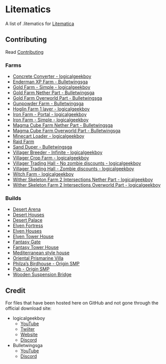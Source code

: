 # Litematics
A list of .litematics for [Litematica](https://www.curseforge.com/minecraft/mc-mods/litematica)

## Contributing
Read [Contributing](contributing.md)

### Farms
* [Concrete Converter - logicalgeekboy](https://github.com/DillonB07/Litematics/raw/main/Files/logicalgeekboy/LGB_Concrete_Converter.litematic/)
* [Enderman XP Farm - Bulletwingsga](https://github.com/DillonB07/Litematics/raw/main/Files/Bulletwingsga/ultimate_enderman_xp_farm.litematic/)
* [Gold Farm - Simple - logicalgeekboy](https://github.com/DillonB07/Litematics/raw/main/Files/logicalgeekboy/SM_Gold_farm.litematic/)
* [Gold Farm Nether Part - Bulletwingsga](https://github.com/DillonB07/Litematics/raw/main/Files/Bulletwingsga/gold_farm_nether_part.litematic/)
* [Gold Farm Overworld Part - Bulletwingsga](https://github.com/DillonB07/Litematics/raw/main/Files/Bulletwingsga/gold_farm_part_in_overworld.litematic/)
* [Gunpowder Farm - Bulletwingsga](https://github.com/DillonB07/Litematics/raw/main/Files/Bulletwingsga/gunpowder_farm.litematic/)
* [Hoglin Farm 1 layer - logicalgeekboy](https://github.com/DillonB07/Litematics/raw/main/Files/logicalgeekboy/Hoglin_Farm1_Layer.litematic/)
* [Iron Farm - Portal - logicalgeekboy](https://github.com/DillonB07/Litematics/raw/main/Files/logicalgeekboy/logic_portal_farm.litematic/)
* [Iron Farm - Simple - logicalgeekboy](https://github.com/DillonB07/Litematics/raw/main/Files/logicalgeekboy/LGB_SM_Iron_Farm.litematic/)
* [Magma Cube Farm Nether Part - Bulletwingsga](https://github.com/DillonB07/Litematics/raw/main/Files/Bulletwingsga/magma_cube_farm_nether_part.litematic/)
* [Magma Cube Farm Overworld Part - Bulletwingsga](https://github.com/DillonB07/Litematics/raw/main/Files/Bulletwingsga/magma_cube_farm_in_overworld.litematic/)
* [Minecart Loader - logicalgeekboy](https://github.com/DillonB07/Litematics/raw/main/Files/logicalgeekboy/Minecart_Loader_Legacy_SMP_2_13.litematic/)
* [Raid Farm](https://www.planetminecraft.com/project/raid-farm-inspired-by-raysworks/)
* [Sand Duper - Bulletwingsga](https://github.com/DillonB07/Litematics/raw/main/Files/Bulletwingsga/sand_duper.litematic/)
* [Villager Breeder - Infinite - logicalgeekboy](https://github.com/DillonB07/Litematics/raw/main/Files/logicalgeekboy/SM_VillagerBreeder.litematic/)
* [Villager Crop Farm - logicalgeekboy](https://github.com/DillonB07/Litematics/raw/main/Files/logicalgeekboy/SM_CropFarm.litematic/)
* [Villager Trading Hall - No zombie discounts - logicalgeekboy](https://github.com/DillonB07/Litematics/raw/main/Files/logicalgeekboy/SM_TradingHall_noZombie.litematic/)
* [Villager Trading Hall - Zombie discounts - logicalgeekboy](https://github.com/DillonB07/Litematics/raw/main/Files/logicalgeekboy/SM_TradingHall_Zombie.litematic/)
* [Witch Farm - logicalgeekboy](https://github.com/DillonB07/Litematics/raw/main/Files/logicalgeekboy/Witch_Farm.litematic/)
* [Wither Skeleton Farm 2 Intersections Nether Part - logicalgeekboy](https://github.com/DillonB07/Litematics/raw/main/Files/logicalgeekboy/Wither_Skeleton_Farm_-_2_Intersections_Nether.litematic/)
* [Wither Skeleton Farm 2 Intersections Overworld Part - logicalgeekboy](https://github.com/DillonB07/Litematics/raw/main/Files/logicalgeekboy/Wither_Skeleton_Farm_-_2_Intersections_Overworld.litematic/)

### Builds
* [Desert Arena](https://www.planetminecraft.com/project/desert-arena-4612082/)
* [Desert Houses](https://www.planetminecraft.com/project/3-desert-houses/)
* [Desert Palace](https://www.planetminecraft.com/project/small-desert-palace/)
* [Elven Fortress](https://www.planetminecraft.com/project/elven-fortress-4610939/)
* [Elven Houses](https://www.planetminecraft.com/project/3-elven-houses/)
* [Elven Tower House](https://www.planetminecraft.com/project/elven-tower-house/)
* [Fantasy Gate](https://www.planetminecraft.com/project/fantasy-gate-structure/)
* [Fantasy Tower House](https://www.planetminecraft.com/project/fantasy-tower-house-4619284/)
* [Mediterranean style house](https://www.planetminecraft.com/project/mediterranean-style-house-4707287/)
* [Oriental Prismarine Villa](https://www.planetminecraft.com/project/oriental-prismarine-villa/)
* [Philza’s Birdhouse - Origin SMP](https://www.planetminecraft.com/project/philza-s-birdhouse-from-origin-smp-schematica-litematica/)
* [Pub - Origin SMP](https://www.planetminecraft.com/project/the-pub-from-origin-smp-schematic-litematica/)
* [Wooden Suspension Bridge](https://www.planetminecraft.com/project/wooden-suspension-bridge-5068951/)

## Credit
For files that have been hosted here on GitHub and not gone through the official download site:
* logicalgeekboy
  * [YouTube](https://www.youtube.com/channel/UCJx74HaacAjDZk8LPdOfUFQ)
  * [Twiiter](https://twitter.com/LogicalGeekBoy)
  * [Website](https://logicalgeekboy.com)
  * [Discord](https://discord.gg/FnYSbKF)
* Bulletwingsga
  * [YouTube](https://www.youtube.com/channel/UCOePECmkGEUabjnij7SxnUQ)
  * [Discord](https://discord.gg/4BxtG8fjhM)